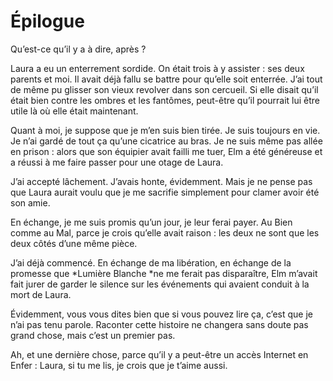 Épilogue
========

Qu’est-ce qu’il y a à dire, après ?

Laura a eu un enterrement sordide. On était trois à y assister : ses
deux parents et moi. Il avait déjà fallu se battre pour qu’elle soit
enterrée. J’ai tout de même pu glisser son vieux revolver dans son
cercueil. Si elle disait qu’il était bien contre les ombres et les
fantômes, peut-être qu’il pourrait lui être utile là où elle était
maintenant.

Quant à moi, je suppose que je m’en suis bien tirée. Je suis toujours en
vie. Je n’ai gardé de tout ça qu’une cicatrice au bras. Je ne suis même
pas allée en prison : alors que son équipier avait failli me tuer, Elm a
été généreuse et a réussi à me faire passer pour une otage de Laura.

J’ai accepté lâchement. J’avais honte, évidemment. Mais je ne pense pas
que Laura aurait voulu que je me sacrifie simplement pour clamer avoir
été son amie.

En échange, je me suis promis qu’un jour, je leur ferai payer. Au Bien
comme au Mal, parce je crois qu’elle avait raison : les deux ne sont que
les deux côtés d’une même pièce.

J’ai déjà commencé. En échange de ma libération, en échange de la
promesse que *Lumière Blanche *ne me ferait pas disparaître, Elm m’avait
fait jurer de garder le silence sur les événements qui avaient conduit à
la mort de Laura.

Évidemment, vous vous dites bien que si vous pouvez lire ça, c’est que
je n’ai pas tenu parole. Raconter cette histoire ne changera sans doute
pas grand chose, mais c’est un premier pas.

Ah, et une dernière chose, parce qu’il y a peut-être un accès Internet
en Enfer : Laura, si tu me lis, je crois que je t’aime aussi.
